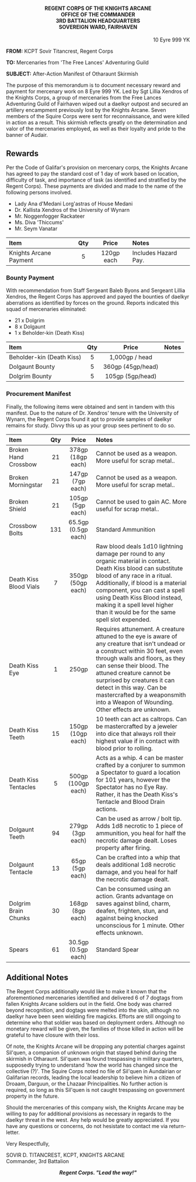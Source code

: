 <h4 align="center">
  REGENT CORPS OF THE KNIGHTS ARCANE<br/>OFFICE OF THE COMMANDER<br/>3RD BATTALION HEADQUARTERS<br/>SOVEREIGN WARD, FAIRHAVEN
</h4>

<p align="right">
  10 Eyre 999 YK
</p>

**FROM:** KCPT Sovir Titancrest, Regent Corps

**TO:**  Mercenaries from 'The Free Lances' Adventuring Guild

**SUBJECT:** After-Action Manifest of Otharaunt Skirmish

The purpose of this memorandum is to document necessary reward and payment for mercenary work on 8 Eyre 999 YK. Led by Sgt Lillia Xendros of the Knights Corps, a group of mercenaries from the Free Lances Adventuring Guild of Fairhaven wiped out a daelkyr outpost and secured an artillery encampment previously lost by the Knights Arcane. Seven members of the Squire Corps were sent for reconnaissance, and were killed in action as a result. This skirmish reflects greatly on the determination and valor of the mercenaries employed, as well as their loyalty and pride to the banner of Audair. 

## Rewards

Per the Code of Galifar's provision on mercenary corps, the Knights Arcane has agreed to pay the standard cost of 1 day of work based on location, difficulty of task, and importance of task (as identified and stratified by the Regent Corps). These payments are divided and made to the name of the following persons involved.
* Lady Ana d'Medani Lorg'astras of House Medani
* Dr. Kallista Xendros of the University of Wynarn
* Mr. Noggenfogger Rackateer
* Ms. Diva 'Thiccums'
* Mr. Seym Vanatar

| Item                   | Qty | Price             | Notes                                  |
|:---------------------- |:---:|:-----------------:|:---------------------------------------|
| Knights Arcane Payment | 5   | 120gp each        | Includes Hazard Pay.                   |

### Bounty Payment

With recommendation from Staff Sergeant Baleb Byons and Sergeant Lillia Xendros, the Regent Corps has approved and payed the bounties of daelkyr aberrations as identified by forces on the ground. Reports indicated this squad of mercenaries eliminated:
* 21 x Dolgrim
* 8 x Dolgaunt
* 1 x Beholder-kin (Death Kiss)

| Item                     | Qty | Price             | Notes                                  |
|:-------------------------|:---:|:-----------------:|:---------------------------------------|
| Beholder-kin (Death Kiss)| 5   | 1,000gp / head    |                                        |
| Dolgaunt Bounty          | 5   | 360gp (45gp/head) |                                        |
| Dolgrim Bounty           | 5   | 105gp (5gp/head)  |                                        |

### Procurement Manifest

Finally, the following items were obtained and sent in tandem with this manifest. Due to the nature of Dr. Xendros' tenure with the University of Wynarn, the Regent Corps found it apt to provide samples of daelkyr remains for study. Divvy this up as your group sees pertinent to do so. 

| Item                  | Qty | Price             | Notes                                  |
|:----------------------|:---:|:----------------: |:---------------------------------------|
| Broken Hand Crossbow  | 21  | 378gp (18gp each) | Cannot be used as a weapon. More useful for scrap metal..| 
| Broken Morningstar    | 21  | 147gp (7gp each)  | Cannot be used as a weapon. More useful for scrap metal..
| Broken Shield         | 21  | 105gp (5gp each)  | Cannot be used to gain AC. More useful for scrap metal..
| Crossbow Bolts        | 131 | 65.5gp (0.5gp each)| Standard Ammunition |  
| Death Kiss Blood Vials| 7   | 350gp (50gp each) | Raw blood deals 1d10 lightning damage per round to any organic material in contact. Death Kiss blood can substitute blood of any race in a ritual. Additionally, if blood is a material component, you can cast a spell using Death Kiss Blood instead, making it a spell level higher than it would be for the same spell slot expended.|
| Death Kiss Eye        | 1   | 250gp             | Requires attunement. A creature attuned to the eye is aware of any creature that isn't undead or a construct within 30 feet, even through walls and floors, as they can sense their blood. The attuned creature cannot be surprised by creatures it can detect in this way. Can be mastercrafted by a weaponsmith into a Weapon of Wounding. Other effects are unknown. |
| Death Kiss Teeth      | 15  | 150gp (10gp each) | 10 teeth can act as caltrops. Can be mastercrafted by a jeweler into dice that always roll their highest value if in contact with blood prior to rolling.|
| Death Kiss Tentacles  | 5   | 500gp (100gp each)| Acts as a whip. 4 can be master crafted by a conjurer to summon a Spectator to guard a location for 101 years, however the Spectator has no Eye Ray. Rather, it has the Death Kiss's Tentacle and Blood Drain actions.|
| Dolgaunt Teeth        | 94  | 279gp (3gp each)  | Can be used as arrow / bolt tip. Adds 1d8 necrotic to 1 piece of ammunition, you heal for half the necrotic damage dealt. Loses property after firing.|
| Dolgaunt Tentacle     | 13  | 65gp (5gp each)   | Can be crafted into a whip that deals additional 1d8 necrotic damage, and you heal for half the necrotic damage dealt. | 
| Dolgrim Brain Chunks  | 30  | 168gp (8gp each)   | Can be consumed using an action. Grants advantage on saves against blind, charm, deafen, frighten, stun, and against being knocked unconscious for 1 minute. Other effects unknown.|
| Spears                | 61  | 30.5gp (0.5gp each)| Standard Spear |

## Additional Notes 

The Regent Corps additionally would like to make it known that the aforementioned mercenaries identified and delivered 6 of 7 dogtags from fallen Knights Arcane soldiers out in the field. One body was charred beyond recognition, and dogtags were melted into the skin, although no daelkyr have been seen wielding fire magicks. Efforts are still ongoing to determine who that soldier was based on deployment orders. Although no monetary reward will be given, the families of those killed in action will be grateful to have closure with their loss. 

Of note, the Knights Arcane will be dropping any potential charges against Sil'quen, a companion of unknown origin that stayed behind during the skirmish in Otharaunt. Sil'quen was found trespassing in military quarters, supposedly trying to understand 'how the world has changed since the collective (?)'. The Squire Corps noted no file of Sil'quen in Aundairian or Galifarian records, leading the local leadership to believe him a citizen of Droaam, Darguun, or the Lhazaar Principalities. No further action is required, so long as this Sil'quen is not caught trespassing on government property in the future. 

Should the mercenaries of this company wish, the Knights Arcane may be willing to pay for additional provisions as necessary in regards to the daelkyr threat in the west. Any help would be greatly appreciated. If you have any questions or concerns, do not hesistate to contact me via return-letter. 

Very Respectfully,<br/>

SOVIR D. TITANCREST, KCPT, KNIGHTS ARCANE<br/>Commander, 3rd Battalion

<p align="center">
  <b><i>Regent Corps. "Lead the way!"</i></b>
</p>


